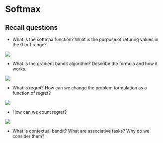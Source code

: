 # Softmax

## Recall questions 

- What is the softmax function? What is the purpose of returing values in the 0 to 1 range?

![](./static/AN/sfm1.png)

- What is the gradient bandit algorithm? Describe the formula and how it works.

![](./static/AN/sfm2.png)

- What is regret? How can we change the problem formulation as a function of regret?

![](./static/AN/sfm3.png)

- How can we count regret?

![](./static/AN/sfm4.png)

- What is contextual bandit? What are associative tasks? Why do we consider them?
